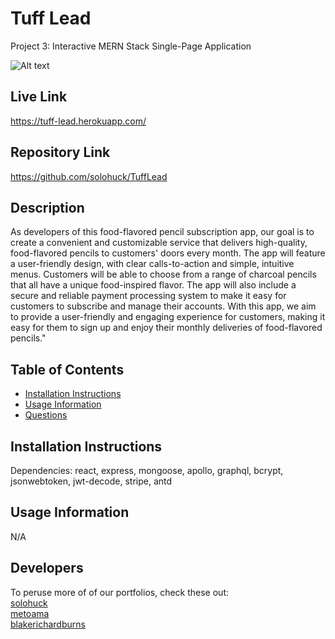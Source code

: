# Tuff Lead
Project 3: Interactive MERN Stack Single-Page Application

![Alt text](./client/src/assets/screenshot.JPEG "Screenshot")

## Live Link
https://tuff-lead.herokuapp.com/

## Repository Link
https://github.com/solohuck/TuffLead

## Description
As developers of this food-flavored pencil subscription app, our goal is to create a convenient and customizable service that delivers high-quality, food-flavored pencils to customers' doors every month. The app will feature a user-friendly design, with clear calls-to-action and simple, intuitive menus. Customers will be able to choose from a range of charcoal pencils that all have a unique food-inspired flavor. The app will also include a secure and reliable payment processing system to make it easy for customers to subscribe and manage their accounts. With this app, we aim to provide a user-friendly and engaging experience for customers, making it easy for them to sign up and enjoy their monthly deliveries of food-flavored pencils."

  ## Table of Contents
  * [Installation Instructions](#installation-instructions)
  * [Usage Information](#usage-information)
  * [Questions](#questions)

  ## Installation Instructions
  Dependencies: react, express, mongoose, apollo, graphql, bcrypt, jsonwebtoken, jwt-decode, stripe, antd

  ## Usage Information
  N/A

  ## Developers
  To peruse more of of our portfolios, check these out: <br>
  [solohuck](https://github.com/solohuck) <br>
  [metoama](https://github.com/metoama) <br>
  [blakerichardburns](https://github.com/blakerichardburns)